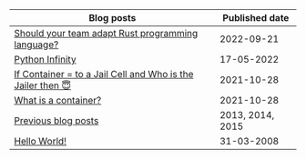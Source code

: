 Blog posts | Published date
------------ | -------------
[Should your team adapt Rust programming language?](https://mahesh-maximus.github.io/mahesh-maximus/blog-posts/2022-09/21_Should-your-team-adapt-Rust-programming-language.html)|2022-09-21
[Python Infinity](https://mahesh-maximus.github.io/mahesh-maximus/blog-posts/2022-05/17_python-infinity.html)| 17-05-2022
[If Container = to a Jail Cell and Who is the Jailer then 😇](https://mahesh-maximus.github.io/mahesh-maximus/blog-posts/2021-10/28_if-container-equals-to-a-Jail-cell-and-who-is-the-jailer.html)| 2021-10-28
[What is a container?](https://mahesh-maximus.github.io/mahesh-maximus/blog-posts/2021-10/28_what-is-a-container.html) | 2021-10-28
[Previous blog posts](http://maheshdharmasena.blogspot.com/)|2013, 2014, 2015
[Hello World!](https://mahesh-maximus.github.io/mahesh-maximus/blog-posts/2008-03/31_hello-world.html) | 31-03-2008







